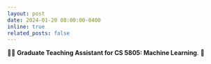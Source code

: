 ```yaml
---
layout: post
date: 2024-01-20 08:00:00-0400
inline: true
related_posts: false
---
```


:man_teacher: **Graduate Teaching Assistant for CS 5805: Machine Learning**. 🧠

